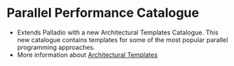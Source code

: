 # Parallel Performance Catalogue

- Extends Palladio with a new Architectural Templates Catalogue. This new catalogue contains templates for some of the most popular parallel programming approaches. 
- More information about [Architectural Templates](https://github.com/PalladioSimulator/Palladio-Addon-ArchitecturalTemplates/blob/master/README.md)

